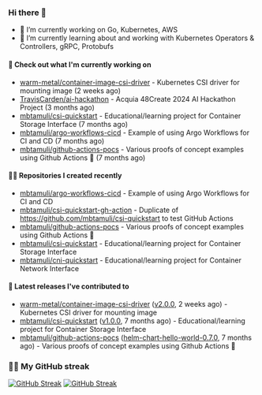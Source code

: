 ### Hi there 👋

- 🔭 I’m currently working on Go, Kubernetes, AWS
- 🌱 I’m currently learning about and working with Kubernetes Operators & Controllers, gRPC, Protobufs

#### 👷 Check out what I'm currently working on

- [warm-metal/container-image-csi-driver](https://github.com/warm-metal/container-image-csi-driver) - Kubernetes CSI driver for mounting image (2 weeks ago)
- [TravisCarden/ai-hackathon](https://github.com/TravisCarden/ai-hackathon) - Acquia 48Create 2024 AI Hackathon Project (3 months ago)
- [mbtamuli/csi-quickstart](https://github.com/mbtamuli/csi-quickstart) - Educational/learning project for Container Storage Interface (7 months ago)
- [mbtamuli/argo-workflows-cicd](https://github.com/mbtamuli/argo-workflows-cicd) - Example of using Argo Workflows for CI and CD (7 months ago)
- [mbtamuli/github-actions-pocs](https://github.com/mbtamuli/github-actions-pocs) - Various proofs of concept examples using Github Actions 🤖 (7 months ago)

#### 👨‍💻 Repositories I created recently

- [mbtamuli/argo-workflows-cicd](https://github.com/mbtamuli/argo-workflows-cicd) - Example of using Argo Workflows for CI and CD
- [mbtamuli/csi-quickstart-gh-action](https://github.com/mbtamuli/csi-quickstart-gh-action) - Duplicate of https://github.com/mbtamuli/csi-quickstart to test GitHub Actions
- [mbtamuli/github-actions-pocs](https://github.com/mbtamuli/github-actions-pocs) - Various proofs of concept examples using Github Actions 🤖
- [mbtamuli/csi-quickstart](https://github.com/mbtamuli/csi-quickstart) - Educational/learning project for Container Storage Interface
- [mbtamuli/cni-quickstart](https://github.com/mbtamuli/cni-quickstart) - Educational/learning project for Container Network Interface

#### 🚀 Latest releases I've contributed to

- [warm-metal/container-image-csi-driver](https://github.com/warm-metal/container-image-csi-driver) ([v2.0.0](https://github.com/warm-metal/container-image-csi-driver/releases/tag/v2.0.0), 2 weeks ago) - Kubernetes CSI driver for mounting image
- [mbtamuli/csi-quickstart](https://github.com/mbtamuli/csi-quickstart) ([v1.0.0](https://github.com/mbtamuli/csi-quickstart/releases/tag/v1.0.0), 7 months ago) - Educational/learning project for Container Storage Interface
- [mbtamuli/github-actions-pocs](https://github.com/mbtamuli/github-actions-pocs) ([helm-chart-hello-world-0.7.0](https://github.com/mbtamuli/github-actions-pocs/releases/tag/helm-chart-hello-world-0.7.0), 7 months ago) - Various proofs of concept examples using Github Actions 🤖

### 🏃🏻 My GitHub streak
[![GitHub Streak](https://github-readme-streak-stats-mbtamuli-projects.vercel.app?user=mbtamuli&theme=github-dark-dimmed&mode=weekly#gh-dark-mode-only)](https://github.com/mbtamuli#gh-dark-mode-only)
[![GitHub Streak](https://github-readme-streak-stats-mbtamuli-projects.vercel.app?user=mbtamuli&theme=transparent&mode=weekly#gh-light-mode-only)](https://github.com/mbtamuli#gh-light-mode-only)
